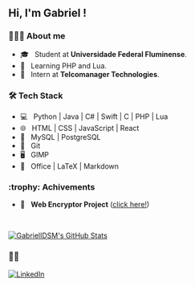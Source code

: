 <h2>Hi, I'm Gabriel !</h2>

<h3> 👨🏻‍💻 About me </h3>

- 🎓 &nbsp; Student at **Universidade Federal Fluminense**.
- 🌱 &nbsp; Learning PHP and Lua.
- :office: &nbsp; Intern at **Telcomanager Technologies**. 
<h3>🛠 Tech Stack</h3>

- 💻 &nbsp; Python | Java | C# | Swift | C | PHP | Lua
- 🌐 &nbsp; HTML | CSS | JavaScript | React
- :file_folder: &nbsp; MySQL | PostgreSQL
- 🔧 &nbsp; Git
- 🖥 &nbsp; GIMP
- :memo: &nbsp; Office | LaTeX | Markdown
<h3>:trophy: Achivements</h3>

- :space_invader: &nbsp; **Web Encryptor Project** ([click here!](https://gabrielidsm.github.io/Web-Encryptor))

<br/>

[![GabrielIDSM's GitHub Stats](https://github-readme-stats.vercel.app/api?username=GabrielIDSM&show_icons=true)](https://github.com/GabrielIDSM)

<h3> 🤝🏻 </h3>

<p align="left">
<a href="https://www.linkedin.com/in/gabriel-inacio-uff/"><img alt="LinkedIn" src="https://img.shields.io/badge/LinkedIn-Gabriel%20Inácio-blue?style=flat-square&logo=linkedin"></a>
